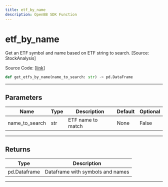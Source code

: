 ```yaml
---
title: etf_by_name
description: OpenBB SDK Function
---
```


# etf_by_name

Get an ETF symbol and name based on ETF string to search. [Source: StockAnalysis]

Source Code: [[link](https://github.com/OpenBB-finance/OpenBBTerminal/tree/main/openbb_terminal/etf/stockanalysis_model.py#L132)]
```python
def get_etfs_by_name(name_to_search: str) -> pd.DataFrame
```
---
## Parameters
| Name | Type | Description | Default | Optional |
| ---- | ---- | ----------- | ------- | -------- |
| name_to_search | str | ETF name to match | None | False |

---
## Returns
| Type | Description |
| ---- | ----------- |
| pd.Dataframe | Dataframe with symbols and names |
---
